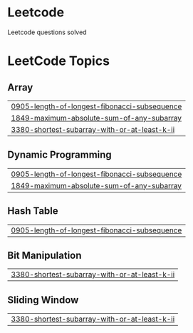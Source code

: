 # Leetcode
Leetcode questions solved

<!---LeetCode Topics Start-->
# LeetCode Topics
## Array
|  |
| ------- |
| [0905-length-of-longest-fibonacci-subsequence](https://github.com/itsvanshika/Leetcode/tree/master/0905-length-of-longest-fibonacci-subsequence) |
| [1849-maximum-absolute-sum-of-any-subarray](https://github.com/itsvanshika/Leetcode/tree/master/1849-maximum-absolute-sum-of-any-subarray) |
| [3380-shortest-subarray-with-or-at-least-k-ii](https://github.com/itsvanshika/Leetcode/tree/master/3380-shortest-subarray-with-or-at-least-k-ii) |
## Dynamic Programming
|  |
| ------- |
| [0905-length-of-longest-fibonacci-subsequence](https://github.com/itsvanshika/Leetcode/tree/master/0905-length-of-longest-fibonacci-subsequence) |
| [1849-maximum-absolute-sum-of-any-subarray](https://github.com/itsvanshika/Leetcode/tree/master/1849-maximum-absolute-sum-of-any-subarray) |
## Hash Table
|  |
| ------- |
| [0905-length-of-longest-fibonacci-subsequence](https://github.com/itsvanshika/Leetcode/tree/master/0905-length-of-longest-fibonacci-subsequence) |
## Bit Manipulation
|  |
| ------- |
| [3380-shortest-subarray-with-or-at-least-k-ii](https://github.com/itsvanshika/Leetcode/tree/master/3380-shortest-subarray-with-or-at-least-k-ii) |
## Sliding Window
|  |
| ------- |
| [3380-shortest-subarray-with-or-at-least-k-ii](https://github.com/itsvanshika/Leetcode/tree/master/3380-shortest-subarray-with-or-at-least-k-ii) |
<!---LeetCode Topics End-->